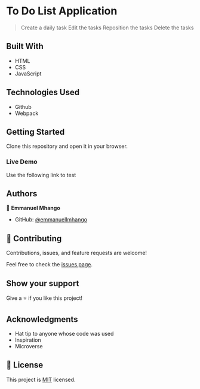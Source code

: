 # To Do List Application

>  Create  a daily task
>  Edit the tasks
>  Reposition the tasks
>  Delete the tasks

## Built With

- HTML
- CSS
- JavaScript

## Technologies Used

- Github
- Webpack


## Getting Started

Clone this repository and open it in your browser.

### Live Demo

Use the following link to test


## Authors

👤 **Emmanuel Mhango**

- GitHub: [@emmanuellmhango](https://github.com/emmanuellmhango)



## 🤝 Contributing

Contributions, issues, and feature requests are welcome!

Feel free to check the [issues page](../../issues/).

## Show your support

Give a ⭐️ if you like this project!

## Acknowledgments

- Hat tip to anyone whose code was used
- Inspiration
- Microverse

## 📝 License

This project is [MIT](./LICENSE) licensed.

